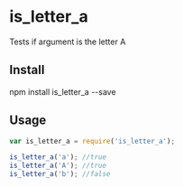 # is_letter_a
Tests if argument is the letter A

## Install
npm install is_letter_a --save

## Usage
```javascript
var is_letter_a = require('is_letter_a');

is_letter_a('a'); //true
is_letter_a('A'); //true
is_letter_a('b'); //false
```
